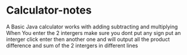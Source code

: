 # Calculator-notes
A Basic Java calculator works with adding subtracting and multiplying 
When You enter the 2 intergers make sure you dont put any sign put an interger click enter then another one and will output all the product difference and sum of the 2 intergers in different lines
